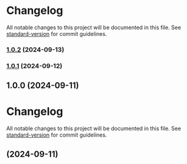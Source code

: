 # Changelog

All notable changes to this project will be documented in this file. See [standard-version](https://github.com/conventional-changelog/standard-version) for commit guidelines.

### [1.0.2](https://github.com/vocali-genesis/admin-portal/compare/v1.0.1...v1.0.2) (2024-09-13)

### [1.0.1](https://github.com/vocali-genesis/admin-portal/compare/v1.0.0...v1.0.1) (2024-09-12)

## 1.0.0 (2024-09-11)

# Changelog

All notable changes to this project will be documented in this file. See [standard-version](https://github.com/conventional-changelog/standard-version) for commit guidelines.

##  (2024-09-11)
